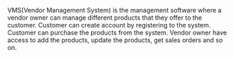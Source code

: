 VMS(Vendor Management System) is the management software where a vendor owner can manage different products that they offer to the customer. Customer can create account by registering to the system. Customer can purchase the products from the system. Vendor owner have access to add the products, update the products, get sales orders and so on.
